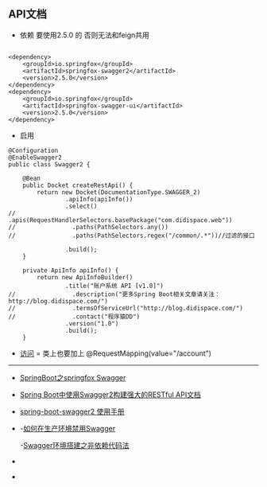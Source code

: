 ## API文档

- 依赖 要使用2.5.0 的  否则无法和feign共用

```

<dependency>
    <groupId>io.springfox</groupId>
    <artifactId>springfox-swagger2</artifactId>
    <version>2.5.0</version>
</dependency>
<dependency>
    <groupId>io.springfox</groupId>
    <artifactId>springfox-swagger-ui</artifactId>
    <version>2.5.0</version>
</dependency>
```
- 启用
```
@Configuration
@EnableSwagger2
public class Swagger2 {

    @Bean
    public Docket createRestApi() {
        return new Docket(DocumentationType.SWAGGER_2)
                .apiInfo(apiInfo())
                .select()
//                .apis(RequestHandlerSelectors.basePackage("com.didispace.web"))
//                .paths(PathSelectors.any())
//                .paths(PathSelectors.regex("/common/.*"))//过滤的接口

                .build();
    }

    private ApiInfo apiInfo() {
        return new ApiInfoBuilder()
                .title("账户系统 API [v1.0]")
//                .description("更多Spring Boot相关文章请关注：http://blog.didispace.com/")
//                .termsOfServiceUrl("http://blog.didispace.com/")
//                .contact("程序猿DD")
                .version("1.0")
                .build();
    }

```
- [访问](http://localhost:3334/swagger-ui.html)
  = 类上也要加上 @RequestMapping(value="/account")
----
- [SpringBoot之springfox  Swagger](http://my.oschina.net/wangnian/blog/666017)

- [Spring Boot中使用Swagger2构建强大的RESTful API文档](http://blog.didispace.com/springbootswagger2/)

- [spring-boot-swagger2 使用手册](https://gumutianqi1.gitbooks.io/specification-doc/content/tools-doc/spring-boot-swagger2-guide.html)

- -[如何在生产环境禁用Swagger](https://blog.csdn.net/goldenfish1919/article/details/78280051)

  -[Swagger环境搭建之非依赖代码法](https://blog.csdn.net/wantnrun/article/details/52754252)

- []()

- []()
